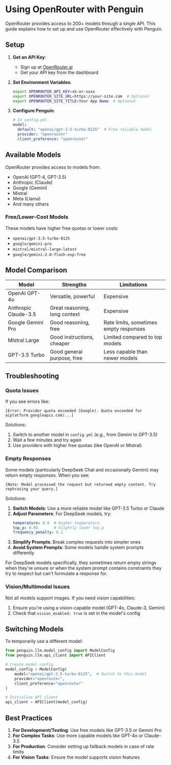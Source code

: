 # Using OpenRouter with Penguin

OpenRouter provides access to 200+ models through a single API. This guide explains how to set up and use OpenRouter effectively with Penguin.

## Setup

1. **Get an API Key**:
   - Sign up at [OpenRouter.ai](https://openrouter.ai/)
   - Get your API key from the dashboard

2. **Set Environment Variables**:
   ```bash
   export OPENROUTER_API_KEY=sk-or-xxxx
   export OPENROUTER_SITE_URL=https://your-site.com  # Optional
   export OPENROUTER_SITE_TITLE=Your App Name  # Optional
   ```

3. **Configure Penguin**:
   ```yaml
   # In config.yml
   model:
     default: "openai/gpt-3.5-turbo-0125"  # Free reliable model
     provider: "openrouter"
     client_preference: "openrouter"
   ```

## Available Models

OpenRouter provides access to models from:
- OpenAI (GPT-4, GPT-3.5)
- Anthropic (Claude)
- Google (Gemini)
- Mistral
- Meta (Llama)
- And many others

### Free/Lower-Cost Models

These models have higher free quotas or lower costs:
- `openai/gpt-3.5-turbo-0125`
- `google/gemini-pro`
- `mistral/mistral-large-latest`
- `google/gemini-2.0-flash-exp:free`

## Model Comparison

| Model | Strengths | Limitations |
|-------|-----------|-------------|
| OpenAI GPT-4o | Versatile, powerful | Expensive |
| Anthropic Claude-3.5 | Great reasoning, long context | Expensive |
| Google Gemini Pro | Good reasoning, free | Rate limits, sometimes empty responses |
| Mistral Large | Good instructions, cheaper | Limited compared to top models |
| GPT-3.5 Turbo | Good general purpose, free | Less capable than newer models |

## Troubleshooting

### Quota Issues

If you see errors like:
```
[Error: Provider quota exceeded (Google). Quota exceeded for aiplatform.googleapis.com/...]
```

Solutions:
1. Switch to another model in `config.yml` (e.g., from Gemini to GPT-3.5)
2. Wait a few minutes and try again
3. Use providers with higher free quotas (like OpenAI or Mistral)

### Empty Responses

Some models (particularly DeepSeek Chat and occasionally Gemini) may return empty responses. When you see:
```
[Note: Model processed the request but returned empty content. Try rephrasing your query.]
```

Solutions:
1. **Switch Models**: Use a more reliable model like GPT-3.5 Turbo or Claude
2. **Adjust Parameters**: For DeepSeek models, try:
   ```yaml
   temperature: 0.9  # Higher temperature 
   top_p: 0.95       # Slightly lower top_p
   frequency_penalty: 0.1
   ```
3. **Simplify Prompts**: Break complex requests into simpler ones
4. **Avoid System Prompts**: Some models handle system prompts differently

For DeepSeek models specifically, they sometimes return empty strings when they're unsure or when the system prompt contains constraints they try to respect but can't formulate a response for.

### Vision/Multimodal Issues

Not all models support images. If you need vision capabilities:
1. Ensure you're using a vision-capable model (GPT-4o, Claude-3, Gemini)
2. Check that `vision_enabled: true` is set in the model's config

## Switching Models

To temporarily use a different model:
```python
from penguin.llm.model_config import ModelConfig
from penguin.llm.api_client import APIClient

# Create model config
model_config = ModelConfig(
    model="openai/gpt-3.5-turbo-0125",  # Switch to this model
    provider="openrouter",
    client_preference="openrouter"
)

# Initialize API client
api_client = APIClient(model_config)
```

## Best Practices

1. **For Development/Testing**: Use free models like GPT-3.5 or Gemini Pro
2. **For Complex Tasks**: Use more capable models like GPT-4o or Claude-3.5
3. **For Production**: Consider setting up fallback models in case of rate limits
4. **For Vision Tasks**: Ensure the model supports vision features 